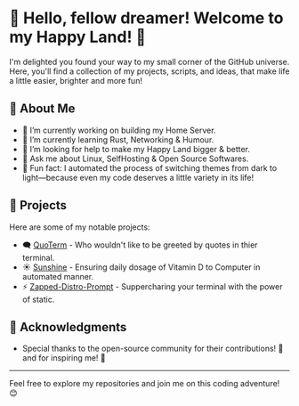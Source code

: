 # 👋 Hello, fellow dreamer! Welcome to my Happy Land! 🌈

I'm delighted you found your way to my small corner of the GitHub universe. Here, you'll find a collection of my projects, scripts, and ideas, that make life a little easier, brighter and more fun!

## 🌟 About Me

- 🔭 I’m currently working on building my Home Server.
- 🌱 I’m currently learning Rust, Networking & Humour.
- 🤔 I’m looking for help to make my Happy Land bigger & better.
- 💬 Ask me about Linux, SelfHosting & Open Source Softwares.
- 👾 Fun fact: I automated the process of switching themes from dark to light—because even my code deserves a little variety in its life!

## 📂 Projects

Here are some of my notable projects:

- 🗨️ [QuoTerm](https://github.com/jollySleeper/Quoterm) - Who wouldn't like to be greeted by quotes in thier terminal.
- ☀️ [Sunshine](https://github.com/yourusername/project2) - Ensuring daily dosage of Vitamin D to Computer in automated manner.
- ⚡ [Zapped-Distro-Prompt](https://github.com/jollySleeper/Zapped-Distro-Prompt) - Suppercharing your terminal with the power of static.


## 🙏 Acknowledgments

- Special thanks to the open-source community for their contributions! 🌟 and for inspiring me! 🎉

---

Feel free to explore my repositories and join me on this coding adventure! 😊

